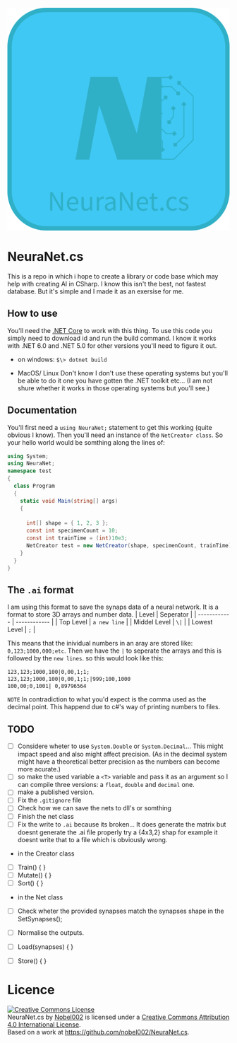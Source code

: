 
![The Icon, an N with the shape o fa brain attached to it](images/Icon.png)

# NeuraNet.cs
This is a repo in which i hope to create a library or code base which may help with creating AI in CSharp. I know this isn't the best, not fastest database. But it's simple and I made it as an exersise for me.
## How to use
You'll need the [.NET Core](https://dotnet.microsoft.com/en-us/download) to work with this thing. To use this code you simply need to download id and run the build command.
I know it works with .NET 6.0 and .NET 5.0 for other versions you'll need to figure it out.
+ on windows:
  ```$\> dotnet build ```

+ MacOS/ Linux
  Don't know I don't use these operating systems but you'll be able to do it one you have gotten the .NET toolkit etc... (I am not shure whether it works in those operating systems but you'll see.)

## Documentation
You'll first need a `using NeuraNet;` statement to get this working (quite obvious I know). Then you'll need an instance of the `NetCreator class`.
So your hello world would be somthing along the lines of:
```cs
using System;
using NeuraNet;
namespace test
{
  class Program
  {
    static void Main(string[] args)
    {
      
      int[] shape = { 1, 2, 3 };
      const int specimenCount = 10;
      const int trainTime = (int)10e3;
      NetCreator test = new NetCreator(shape, specimenCount, trainTime);
    }
  }
}

```

## The `.ai` format
I am using this format to save the synaps data of a neural network. It is a format to store 3D arrays and number data. 
| Level        | Seperator    |
| ------------ | ------------ |
| Top Level    | `a new line` |
| Middel Level | `\|`         |
| Lowest Level | `;`          |

This means that the inividual numbers in an aray are stored like: `0,123;1000,000;etc`. Then we have the `|` to seperate the arrays and this is followed by the `new lines`. so this would look like this:
```
123,123;1000,100|0,00,1;1;
123,123;1000,100|0,00,1;1;|999;100,1000
100,00;0,1001| 0,89796564
```
`NOTE`
In contradiction to what you'd expect is the comma used as the decimal point. This happend due to c#'s way of printing numbers to files.


## TODO
- [ ] Considere wheter to use `System.Double` or `System.Decimal`... This might impact speed and also might affect precision. (As in the decimal system might have a theoretical better precision as the numbers can become more acurate.)
- [ ] so make the used variable a `<T>` variable and pass it as an argument so I can compile three versions: a `float`, `double` and `decimal` one.
- [ ] make a published version.
- [ ] Fix the `.gitignore` file  
- [ ] Check how we can save the nets to dll's or somthing
- [ ] Finish the net class  
- [ ] Fix the write to `.ai` because its broken... It does generate the matrix but doesnt generate the .ai file properly try a {4x3,2} shap for example it doesnt write that to a file which is obviously wrong.

+ in the Creator class  
- [ ] Train() { }  
- [ ] Mutate() { }  
- [ ] Sort() { }  
+ in the Net class
- [ ] Check wheter the provided synapses match the synapses shape in the SetSynapses();
- [ ] Normalise the outputs.
- [ ] Load(synapses) { }  
- [ ] Store() { }  


# Licence

<a rel="license" href="http://creativecommons.org/licenses/by/4.0/"><img alt="Creative Commons License" style="border-width:0" src="https://i.creativecommons.org/l/by/4.0/88x31.png" /></a><br /><span xmlns:dct="http://purl.org/dc/terms/" href="http://purl.org/dc/dcmitype/Text" property="dct:title" rel="dct:type">NeuraNet.cs</span> by <a xmlns:cc="http://creativecommons.org/ns#" href="https://github.com/nobel002" property="cc:attributionName" rel="cc:attributionURL">Nobel002</a> is licensed under a <a rel="license" href="http://creativecommons.org/licenses/by/4.0/">Creative Commons Attribution 4.0 International License</a>.<br />Based on a work at <a xmlns:dct="http://purl.org/dc/terms/" href="https://github.com/nobel002/NeuraNet.cs" rel="dct:source">https://github.com/nobel002/NeuraNet.cs</a>.